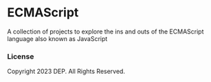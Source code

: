 # ECMAScript

A collection of projects to explore the ins and outs of the ECMAScript language also known as JavaScript

### License
Copyright 2023 DEP. All Rights Reserved.
